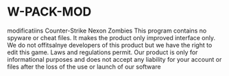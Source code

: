 # W-PACK-MOD
modificatiins Counter-Strike Nexon Zombies
This program contains no spyware or cheat files. 
It makes the product only improved interface only.
We do not offitsalnye developers of this product but we have the right to edit this game. 
Laws and regulations permit. Our product is only for informational purposes 
and does not accept any liability for your account or files after the loss of the use or launch of our software
